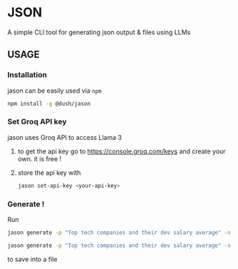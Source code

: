 # JSON
A simple CLI tool for generating json output & files using LLMs

## USAGE
### Installation
jason can be easily used via `npm`
```bash
npm install -g @dush/jason
```
### Set Groq API key
jason uses Groq API to access Llama 3 
1. to get the api key go to https://console.groq.com/keys and create your own. it is free !

2. store the api key with
    ```bash
    jason set-api-key <your-api-key>
    ```
### Generate !
Run 
```bash
jason generate -p "Top tech companies and their dev salary average" -n 10
```
```bash
jason generate -p "Top tech companies and their dev salary average" -n 10 -o ./devs.json
``` 
to save into a file
